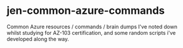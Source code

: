 # jen-common-azure-commands
Common Azure resources / commands / brain dumps I've noted down whilst studying for AZ-103 certification, and some random scripts i've developed along the way.
